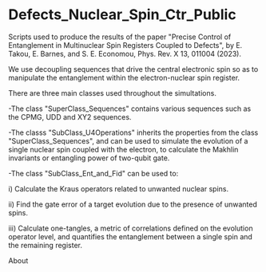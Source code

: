 # Defects_Nuclear_Spin_Ctr_Public

Scripts used to produce the results of the paper "Precise Control of Entanglement in Multinuclear Spin Registers Coupled to Defects", by E. Takou, E. Barnes, and S. E. Economou, Phys. Rev. X 13, 011004 (2023).

We use decoupling sequences that drive the central electronic spin so as to manipulate the entanglement within the electron-nuclear spin register.

There are three main classes used throughout the simultations.

-The class "SuperClass_Sequences" contains various sequences such as the CPMG, UDD and XY2 sequences.

-The classs "SubClass_U4Operations" inherits the properties from the class "SuperClass_Sequences", and can be used to simulate the evolution of a single nuclear spin coupled with the electron, to calculate the Makhlin invariants or entangling power of two-qubit gate.

-The class "SubClass_Ent_and_Fid" can be used to:

i) Calculate the Kraus operators related to unwanted nuclear spins.

ii) Find the gate error of a target evolution due to the presence of unwanted spins.

iii) Calculate one-tangles, a metric of correlations defined on the evolution operator level, and quantifies the entanglement between a single spin and the remaining register.


About
